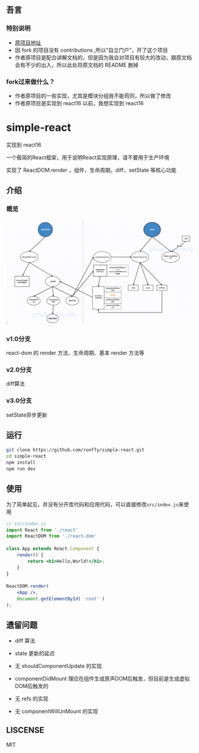 ## 吾言

### 特别说明

- [原项目地址](https://github.com/hujiulong/simple-react)
- 因 fork 的项目没有 contributions ,所以“自立门户”，开了这个项目
- 作者原项目是配合讲解文档的，但是因为我会对项目有较大的改动，跟原文档会有不少的出入，所以此处将原文档的 README 删掉

### fork过来做什么？

- 作者原项目的一些实现，尤其是模块分组我不能苟同，所以做了修改
- 作者原项目是实现到 react16 以前，我想实现到 react16


# simple-react

实现到 react16

一个极简的React框架，用于说明React实现原理，请不要用于生产环境

实现了 ReactDOM.render ，组件，生命周期，diff，setState 等核心功能


## 介绍

### 概览

![](./skillTree.jpg)

### v1.0分支

react-dom 的 render 方法、生命周期、基本 render 方法等

### v2.0分支

diff算法

### v3.0分支

setState异步更新

## 运行
```bash
git clone https://github.com/ronffy/simple-react.git
cd simple-react
npm install
npm run dev
```

## 使用
为了简单起见，并没有分开库代码和应用代码，可以直接修改`src/index.js`来使用
```jsx
// src/index.js
import React from './react'
import ReactDOM from './react-dom'

class App extends React.Component {
    render() {
        return <h1>Hello,World!</h1>;
    }
}

ReactDOM.render(
    <App />,
    document.getElementById( 'root' )
);
```


## 遗留问题

- diff 算法

- state 更新的延迟

- 无 shouldComponentUpdate 的实现

- componentDidMount 理应在组件生成原声DOM后触发，但目前是生成虚拟DOM后触发的

- 无 refs 的实现

- 无 componentWillUnMount 的实现


## LISCENSE
MIT
